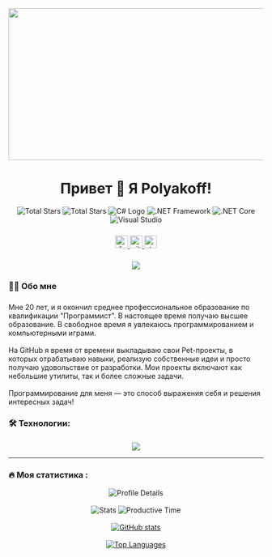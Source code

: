 <div align="center">
  <img height="300" width="600" src="https://user-images.githubusercontent.com/74038190/225813708-98b745f2-7d22-48cf-9150-083f1b00d6c9.gif"  />
</div>

###

<h1 align="center">Привет 👋 Я Polyakoff!</h1>

<div align="center">
  <img src="https://img.shields.io/github/stars/GitPolyakoff?color=yellow&label=Stars&style=for-the-badge" alt="Total Stars" />

  <img src="https://img.shields.io/github/stars/GitPolyakoff?color=yellow&label=Total%20Stars&style=for-the-badge" alt="Total Stars" />

  <img src="https://img.shields.io/badge/C%23-239120?style=for-the-badge&logo=csharp&logoColor=white" alt="C# Logo" />

  <img src="https://img.shields.io/badge/.NET_Framework-512BD4?style=for-the-badge&logo=dotnet&logoColor=white" alt=".NET Framework" />

  <img src="https://img.shields.io/badge/.NET_Core-512BD4?style=for-the-badge&logo=dotnet&logoColor=white" alt=".NET Core" />

  <img src="https://img.shields.io/badge/Visual%20Studio-5C2D91?style=for-the-badge&logo=visualstudio&logoColor=white" alt="Visual Studio" />
</div>

###

<div align="center">
  <a href="https://discord.com/users/913793634376241192" target="_blank">
    <img src="https://img.shields.io/static/v1?message=Discord&logo=discord&label=&color=7289DA&logoColor=white&labelColor=&style=for-the-badge" height="25" alt="discord logo"  />
  </a>
  <a href="https://github.com/GitPolyakoff" target="_blank">
    <img src="https://img.shields.io/static/v1?message=GitHub&logo=github&label=&color=181717&logoColor=white&labelColor=&style=for-the-badge" height="25" alt="github logo"  />
  </a>
  <a href="https://steamcommunity.com/id/76561199147759312" target="_blank">
    <img src="https://img.shields.io/static/v1?message=Steam&logo=steam&label=&color=000000&logoColor=white&labelColor=&style=for-the-badge" height="25" alt="steam logo"  />
  </a>
</div>

###

<div align="center">
  <img src="https://visitor-badge.laobi.icu/badge?page_id=GitPolyakoff.GitPolyakoff&"  />
</div>

###

<h3 align="left">👨‍💻 Обо мне</h3>

###

<p align="left">
Мне 20 лет, и я окончил среднее профессиональное образование по квалификации "Программист". В настоящее время получаю высшее образование. В свободное время я увлекаюсь программированием и компьютерными играми.  
<br><br>
На GitHub я время от времени выкладываю свои Pet-проекты, в которых отрабатываю навыки, реализую собственные идеи и просто получаю удовольствие от разработки. Мои проекты включают как небольшие утилиты, так и более сложные задачи.  
<br><br>
Программирование для меня — это способ выражения себя и решения интересных задач!
</p>

###

<h3 align="left">🛠 Технологии:</h3>

###
<p align="center">
    <img src="https://skillicons.dev/icons?i=git,cs,dotnet,visualstudio,vscode" />  
</p>

---

<h3 align="left">🔥 Моя статистика :</h3>

<div align="center">
  <img src="http://github-profile-summary-cards.vercel.app/api/cards/profile-details?username=GitPolyakoff&theme=2077" alt="Profile Details" />
</div>
<br />

<div align="center">
  <img src="http://github-profile-summary-cards.vercel.app/api/cards/stats?username=GitPolyakoff&theme=2077" alt="Stats" />
  <img src="http://github-profile-summary-cards.vercel.app/api/cards/productive-time?username=GitPolyakoff&theme=2077&utcOffset=8" alt="Productive Time" />
</div>
<br />

<div align="center">
  <a href="http://www.github.com/GitPolyakoff">
    <img src="https://github-readme-stats.vercel.app/api?username=GitPolyakoff&show_icons=true&hide=prs,issues,contribs&count_private=true&title_color=0891b2&text_color=ffffff&icon_color=0891b2&bg_color=1c1917&hide_border=true&show_icons=true" alt="GitHub stats" />
  </a>
</div>
<br />

<div align="center">
  <a href="https://github.com/GitPolyakoff">
    <img src="https://github-readme-stats.vercel.app/api/top-langs/?username=GitPolyakoff&langs_count=10&title_color=0891b2&text_color=ffffff&icon_color=0891b2&bg_color=1c1917&hide_border=true&locale=en&custom_title=Top%20%Languages" alt="Top Languages" />
  </a>
</div>

###
